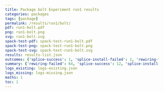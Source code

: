 ```yaml
---
title: Package bolt Experiment run1 results
categories: packages
tags: [package]
permalink: /results/run1/bolt/
pdf: run1-bolt.pdf
png: run1-bolt.png
svg: run1-bolt.svg
spack-test-pdf: spack-test-run1-bolt.pdf
spack-test-png: spack-test-run1-bolt.png
spack-test-svg: spack-test-run1-bolt.svg
results: results-list.json
outcomes: {'splice-success': 1, 'splice-install-failed': 2, 'rewiring-failed': 3}
summary: {'rewiring-failed': 64, 'splice-success': 12, 'splice-install-failed': 8, 'success-no-prediction': 0, 'predictions': {'spack-test': 12}, 'no-results-generated': 4, 'results-generated': 16, 'total-runs': 20}
logs_existing: logs-existing.json
logs_missing: logs-missing.json
maths: 1
toc: 1
---
```

